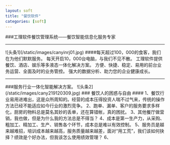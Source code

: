 ```yaml
---
layout: soft
title: "餐饮软件"
categories: [soft]
---
```

###工理软件餐饮管理系统——餐饮智能信息化服务专家
<hr/>
![头条1](/static/images/canyinrj01.jpg)
####每天超过100，000的食客，我们在为他们默默服务。
每天开启10，000台电脑，与我们不见不散。
工理软件提供餐饮、酒店、娱乐等多液态一体化解决方案。
方便、快捷、稳定、易用的前台业务运营、全面及时的业务管控。
强大的数据分析、助力您的企业健康成长。
<hr/>
###服务行业一体化智能解决方案。
![头条2](/static/images/cany219120309.jpg)
###  餐饮人的困惑与自由
#### 1、餐饮行业易用进难出，这是众所周知的。经营的成本压得投资人喘不过气来，传统的操作方法已经不能适应如今行业的激烈竞争。
2、跑单、漏单、客户的服务要求多样化，厨房的物料总是莫名其妙的丢单，还在算错帐，真的困扰。
3、其他餐厅做营销，我也做，但是为什么我的方法总是不得当？
4、成本是第一生产力，从采购、粗加工、精加工、生产、销售各个环节，成本总是难以有效控制。
5、服务员是越来越难招，培训成本越来越高，服务质量越来越差，面对“用工荒”，我们该如何抉择？绩效是个好办法，但我该怎么使用绩效管理？
6、
